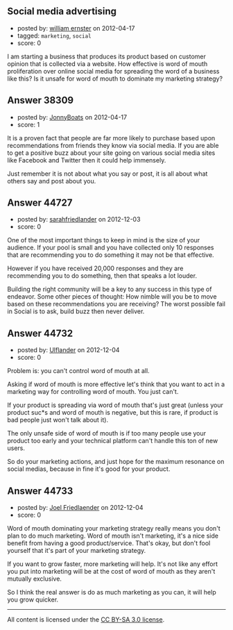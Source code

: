 ## Social media advertising

- posted by: [william ernster](https://stackexchange.com/users/-1/17551-william-ernster) on 2012-04-17
- tagged: `marketing`, `social`
- score: 0

I am starting a business that produces its product based on customer opinion that is collected via a website.  How effective is word of mouth proliferation over online social media for spreading the word of a business like this? Is it unsafe for word of mouth to dominate my marketing strategy?


## Answer 38309

- posted by: [JonnyBoats](https://stackexchange.com/users/-1/3100-jonnyboats) on 2012-04-17
- score: 1

It is a proven fact that people are far more likely to purchase based upon recommendations from friends they know via social media. If you are able to get a positive buzz about your site going on various social media sites like Facebook and Twitter then it could help immensely.

Just remember it is not about what you say or post, it is all about what others say and post about you.


## Answer 44727

- posted by: [sarahfriedlander](https://stackexchange.com/users/-1/21526-sarahfriedlander) on 2012-12-03
- score: 0

One of the most important things to keep in mind is the size of your audience.  If your pool is small and you have collected only 10 responses that are recommending you to do something it may not be that effective.

However if you have received 20,000 responses and they are recommending you to do something, then that speaks a lot louder.

Building the right community will be a key to any success in this type of endeavor.  Some other pieces of thought: How nimble will you be to move based on these recommendations you are receiving? The worst possible fail in Social is to ask, build buzz then never deliver.




## Answer 44732

- posted by: [Ulflander](https://stackexchange.com/users/-1/21874-ulflander) on 2012-12-04
- score: 0

Problem is: you can't control word of mouth at all.

Asking if word of mouth is more effective let's think that you want to act in a marketing way for controlling word of mouth. You just can't.

If your product is spreading via word of mouth that's just great (unless your product suc*s and word of mouth is negative, but this is rare, if product is bad people just won't talk about it). 

The only unsafe side of word of mouth is if too many people use your product too early and your technical platform can't handle this ton of new users.

So do your marketing actions, and just hope for the maximum resonance on social medias, because in fine it's good for your product.


## Answer 44733

- posted by: [Joel Friedlaender](https://stackexchange.com/users/-1/5543-joel-friedlaender) on 2012-12-04
- score: 0

Word of mouth dominating your marketing strategy really means you don't plan to do much marketing.  Word of mouth isn't marketing, it's a nice side benefit from having a good product/service.  That's okay, but don't fool yourself that it's part of your marketing strategy.

If you want to grow faster, more marketing will help.  It's not like any effort you put into marketing will be at the cost of word of mouth as they aren't mutually exclusive.

So I think the real answer is do as much marketing as you can, it will help you grow quicker.





---

All content is licensed under the [CC BY-SA 3.0 license](https://creativecommons.org/licenses/by-sa/3.0/).
